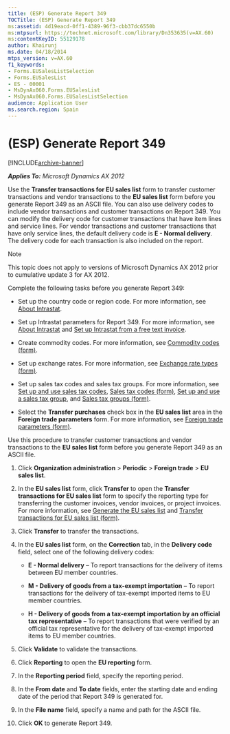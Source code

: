 ```yaml
---
title: (ESP) Generate Report 349
TOCTitle: (ESP) Generate Report 349
ms:assetid: 4d19eacd-0ff1-4389-96f3-cbb37dc6550b
ms:mtpsurl: https://technet.microsoft.com/library/Dn353635(v=AX.60)
ms:contentKeyID: 55129178
author: Khairunj
ms.date: 04/18/2014
mtps_version: v=AX.60
f1_keywords:
- Forms.EUSalesListSelection
- Forms.EUSalesList
- ES - 00001
- MsDynAx060.Forms.EUSalesList
- MsDynAx060.Forms.EUSalesListSelection
audience: Application User
ms.search.region: Spain
---
```


# (ESP) Generate Report 349 


[!INCLUDE[archive-banner](includes/archive-banner.md)]


_**Applies To:** Microsoft Dynamics AX 2012_

Use the **Transfer transactions for EU sales list** form to transfer customer transactions and vendor transactions to the **EU sales list** form before you generate Report 349 as an ASCII file. You can also use delivery codes to include vendor transactions and customer transactions on Report 349. You can modify the delivery code for customer transactions that have item lines and service lines. For vendor transactions and customer transactions that have only service lines, the default delivery code is **E - Normal delivery**. The delivery code for each transaction is also included on the report.


> [!NOTE]
> <P>This topic does not apply to versions of Microsoft Dynamics AX 2012 prior to cumulative update 3 for AX 2012.</P>



Complete the following tasks before you generate Report 349:

  - Set up the country code or region code. For more information, see [About Intrastat](about-intrastat.md).

  - Set up Intrastat parameters for Report 349. For more information, see [About Intrastat](about-intrastat.md) and [Set up Intrastat from a free text invoice](set-up-intrastat-from-a-free-text-invoice.md).

  - Create commodity codes. For more information, see [Commodity codes (form)](https://technet.microsoft.com/library/aa617816\(v=ax.60\)).

  - Set up exchange rates. For more information, see [Exchange rate types (form)](https://technet.microsoft.com/library/hh242857\(v=ax.60\)).

  - Set up sales tax codes and sales tax groups. For more information, see [Set up and use sales tax codes](set-up-and-use-sales-tax-codes.md), [Sales tax codes (form)](https://technet.microsoft.com/library/aa553257\(v=ax.60\)), [Set up and use a sales tax group](set-up-and-use-a-sales-tax-group.md), and [Sales tax groups (form)](https://technet.microsoft.com/library/aa498345\(v=ax.60\)).

  - Select the **Transfer purchases** check box in the **EU sales list** area in the **Foreign trade parameters** form. For more information, see [Foreign trade parameters (form)](https://technet.microsoft.com/library/aa620385\(v=ax.60\)).

Use this procedure to transfer customer transactions and vendor transactions to the **EU sales list** form before you generate Report 349 as an ASCII file.

1.  Click **Organization administration** \> **Periodic** \> **Foreign trade** \> **EU sales list**.

2.  In the **EU sales list** form, click **Transfer** to open the **Transfer transactions for EU sales list** form to specify the reporting type for transferring the customer invoices, vendor invoices, or project invoices. For more information, see [Generate the EU sales list](generate-the-eu-sales-list.md) and [Transfer transactions for EU sales list (form)](https://technet.microsoft.com/library/aa499405\(v=ax.60\)).

3.  Click **Transfer** to transfer the transactions.

4.  In the **EU sales list** form, on the **Correction** tab, in the **Delivery code** field, select one of the following delivery codes:
    
      - **E - Normal delivery** – To report transactions for the delivery of items between EU member countries.
    
      - **M - Delivery of goods from a tax-exempt importation** – To report transactions for the delivery of tax-exempt imported items to EU member countries.
    
      - **H - Delivery of goods from a tax-exempt importation by an official tax representative** – To report transactions that were verified by an official tax representative for the delivery of tax-exempt imported items to EU member countries.

5.  Click **Validate** to validate the transactions.

6.  Click **Reporting** to open the **EU reporting** form.

7.  In the **Reporting period** field, specify the reporting period.

8.  In the **From date** and **To date** fields, enter the starting date and ending date of the period that Report 349 is generated for.

9.  In the **File name** field, specify a name and path for the ASCII file.

10. Click **OK** to generate Report 349.

  


